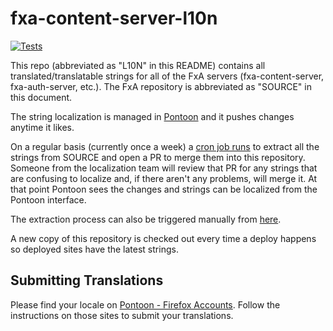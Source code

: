 fxa-content-server-l10n
=======================

[![Tests](https://github.com/mozilla/fxa-content-server-l10n/actions/workflows/test.yaml/badge.svg)](https://github.com/mozilla/fxa-content-server-l10n/actions/workflows/test.yaml)

This repo (abbreviated as "L10N" in this README) contains all translated/translatable strings for all of the FxA servers (fxa-content-server, fxa-auth-server, etc.). The FxA repository is abbreviated as "SOURCE" in this document.

The string localization is managed in [Pontoon](https://pontoon.mozilla.org/projects/firefox-accounts/) and it pushes changes anytime it likes.

On a regular basis (currently once a week) a [cron job runs](https://github.com/mozilla/fxa-content-server-l10n/blob/master/.github/workflows/l10n_extract.yaml) to extract all the strings from SOURCE and open a PR to merge them into this repository. Someone from the localization team will review that PR for any strings that are confusing to localize and, if there aren't any problems, will merge it. At that point Pontoon sees the changes and strings can be localized from the Pontoon interface.

The extraction process can also be triggered manually from [here](https://github.com/mozilla/fxa-content-server-l10n/actions/workflows/l10n_extract.yaml).

A new copy of this repository is checked out every time a deploy happens so deployed sites have the latest strings.

## Submitting Translations

Please find your locale on [Pontoon - Firefox Accounts](https://pontoon.mozilla.org/projects/firefox-accounts/).
Follow the instructions on those sites to submit your translations.

